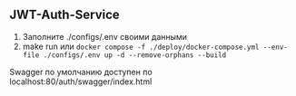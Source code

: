 ## JWT-Auth-Service

1. Заполните ./configs/.env своими данными
2. make run или `docker compose -f ./deploy/docker-compose.yml --env-file ./configs/.env up -d --remove-orphans --build`

Swagger по умолчанию доступен по localhost:80/auth/swagger/index.html